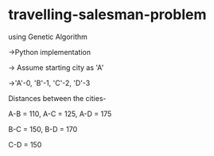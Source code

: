 # travelling-salesman-problem
using Genetic Algorithm

->Python implementation

-> Assume starting city as 'A'

->'A'-0, 'B'-1, 'C'-2, 'D'-3


Distances between the cities-

A-B = 110, A-C = 125, A-D = 175

B-C = 150, B-D = 170

C-D = 150
